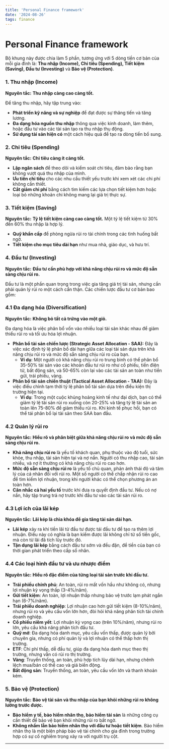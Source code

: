 ```yaml
---
title: 'Personal Finance framework'
date: '2024-08-26'
tags: finance
---
```


# Personal Finance framework

Bộ khung này được chia làm 5 phần, tương ứng với 5 dòng tiền cơ bản của mỗi gia đình là:  **Thu nhập (Income), Chi tiêu (Spending), Tiết kiệm (Saving), Đầu tư (Investing)** và **Bảo vệ (Protection)**.

### 1. **Thu nhập (Income)**

**Nguyên tắc:** **Thu nhập càng cao càng tốt.**

Để tăng thu nhập, hãy tập trung vào:

- **Phát triển kỹ năng và sự nghiệp** để đạt được sự thăng tiến và tăng lương.
- **Đa dạng hóa nguồn thu nhập** thông qua việc kinh doanh, làm thêm, hoặc đầu tư vào các tài sản tạo ra thu nhập thụ động.
- **Sử dụng tài sản hiện có** một cách hiệu quả để tạo ra dòng tiền bổ sung.

### 2. **Chi tiêu (Spending)**

**Nguyên tắc:** **Chi tiêu càng ít càng tốt.**

- **Lập ngân sách** để theo dõi và kiểm soát chi tiêu, đảm bảo rằng bạn không vượt quá thu nhập của mình.
- **Ưu tiên chi tiêu** cho các nhu cầu thiết yếu trước khi xem xét các chi phí không cần thiết.
- **Cắt giảm chi phí** bằng cách tìm kiếm các lựa chọn tiết kiệm hơn hoặc loại bỏ những khoản chi không mang lại giá trị thực sự.

### 3. **Tiết kiệm (Saving)**

**Nguyên tắc:** **Tỷ lệ tiết kiệm càng cao càng tốt.** Một tỷ lệ tiết kiệm từ 30% đến 60% thu nhập là hợp lý.

- **Quỹ khẩn cấp** để phòng ngừa rủi ro tài chính trong các tình huống bất ngờ.
- **Tiết kiệm cho mục tiêu dài hạn** như mua nhà, giáo dục, và hưu trí.

### 4. **Đầu tư (Investing)**

**Nguyên tắc:** **Đầu tư cần phù hợp với khả năng chịu rủi ro và mức độ sẵn sàng chịu rủi ro.**

Đầu tư là một phần quan trọng trong việc gia tăng giá trị tài sản, nhưng cần phải quản lý rủi ro một cách cẩn thận. Các chiến lược đầu tư cơ bản bao gồm:

### 4.1 **Đa dạng hóa (Diversification)**

**Nguyên tắc:** **Không bỏ tất cả trứng vào một giỏ.**

Đa dạng hóa là việc phân bổ vốn vào nhiều loại tài sản khác nhau để giảm thiểu rủi ro và tối ưu hóa lợi nhuận.

- **Phân bổ tài sản chiến lược (Strategic Asset Allocation - SAA):** Đây là việc xác định tỷ lệ phân bổ dài hạn giữa các loại tài sản dựa trên khả năng chịu rủi ro và mức độ sẵn sàng chịu rủi ro của bạn.
    - **Ví dụ**: Một người có khả năng chịu rủi ro trung bình có thể phân bổ 35-50% tài sản vào các khoản đầu tư rủi ro như cổ phiếu, tiền điện tử, bất động sản, và 50-65% còn lại vào các tài sản an toàn như tiền gửi, trái phiếu, vàng.
- **Phân bổ tài sản chiến thuật (Tactical Asset Allocation - TAA):** Đây là việc điều chỉnh tạm thời tỷ lệ phân bổ tài sản dựa trên điều kiện thị trường hiện tại.
    - **Ví dụ**: Trong một cuộc khủng hoảng kinh tế như đại dịch, bạn có thể giảm tỷ lệ tài sản rủi ro xuống còn 20-25% và tăng tỷ lệ tài sản an toàn lên 75-80% để giảm thiểu rủi ro. Khi kinh tế phục hồi, bạn có thể tái phân bổ lại tài sản theo SAA ban đầu.

### 4.2 **Quản lý rủi ro**

**Nguyên tắc:** **Hiểu rõ và phân biệt giữa khả năng chịu rủi ro và mức độ sẵn sàng chịu rủi ro.**

- **Khả năng chịu rủi ro** là yếu tố khách quan, phụ thuộc vào độ tuổi, sức khỏe, thu nhập, tài sản hiện tại và nợ nần. Người có thu nhập cao, tài sản nhiều, và nợ ít thường có khả năng chịu rủi ro cao hơn.
- **Mức độ sẵn sàng chịu rủi ro** là yếu tố chủ quan, phản ánh thái độ và tâm lý của cá nhân đối với rủi ro. Một số người có thể chấp nhận rủi ro cao để tìm kiếm lợi nhuận, trong khi người khác có thể chọn phương án an toàn hơn.
- **Cân nhắc cả hai yếu tố** trước khi đưa ra quyết định đầu tư. Nếu có nợ nần, hãy tập trung trả nợ trước khi đầu tư vào các tài sản rủi ro.

### 4.3 **Lợi ích của lãi kép**

**Nguyên tắc:** **Lãi kép là chìa khóa để gia tăng tài sản dài hạn.**

- **Lãi kép** xảy ra khi tiền lãi từ đầu tư được tái đầu tư để tạo ra thêm lợi nhuận. Điều này có nghĩa là bạn kiếm được lãi không chỉ từ số tiền gốc, mà còn từ lãi đã tích lũy trước đó.
- **Tận dụng lãi kép** bằng cách đầu tư sớm và đều đặn, để tiền của bạn có thời gian phát triển theo cấp số nhân.

### 4.4 **Các loại hình đầu tư và ưu nhược điểm**

**Nguyên tắc:** **Hiểu rõ đặc điểm của từng loại tài sản trước khi đầu tư.**

- **Trái phiếu chính phủ**: An toàn, rủi ro mất vốn hầu như không có, nhưng lợi nhuận kỳ vọng thấp (3-4%/năm).
- **Gửi tiết kiệm**: An toàn, lợi nhuận thấp nhưng bảo vệ trước lạm phát ngắn hạn (6-7%/năm).
- **Trái phiếu doanh nghiệp**: Lợi nhuận cao hơn gửi tiết kiệm (8-10%/năm), nhưng rủi ro và yêu cầu vốn lớn hơn, đòi hỏi khả năng phân tích tài chính doanh nghiệp.
- **Cổ phiếu niêm yết**: Lợi nhuận kỳ vọng cao (trên 10%/năm), nhưng rủi ro lớn, yêu cầu khả năng phân tích đầu tư.
- **Quỹ mở**: Đa dạng hóa danh mục, yêu cầu vốn thấp, được quản lý bởi chuyên gia, nhưng có phí quản lý và lợi nhuận có thể thấp hơn thị trường.
- **ETF**: Chi phí thấp, dễ đầu tư, giúp đa dạng hóa danh mục theo thị trường, nhưng vẫn có rủi ro thị trường.
- **Vàng**: Truyền thống, an toàn, phù hợp tích lũy dài hạn, nhưng chênh lệch mua/bán có thể cao và giá biến động.
- **Bất động sản**: Truyền thống, an toàn, yêu cầu vốn lớn và thanh khoản kém.

### 5. **Bảo vệ (Protection)**

**Nguyên tắc:** **Bảo vệ tài sản và thu nhập của bạn khỏi những rủi ro không lường trước được.**

- **Bảo hiểm y tế, bảo hiểm nhân thọ, bảo hiểm tài sản** là những công cụ cần thiết để bảo vệ bạn khỏi những rủi ro bất ngờ.
- **Không nhầm lẫn bảo hiểm nhân thọ với đầu tư hoặc tiết kiệm**. Bảo hiểm nhân thọ là một biện pháp bảo vệ tài chính cho gia đình trong trường hợp có sự cố nghiêm trọng xảy ra với người trụ cột.

---